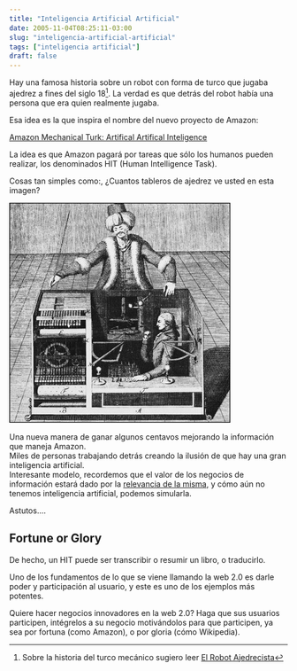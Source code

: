 ```yaml
---
title: "Inteligencia Artificial Artificial"
date: 2005-11-04T08:25:11-03:00
slug: "inteligencia-artificial-artificial"
tags: ["inteligencia artificial"]
draft: false
---
```


Hay una famosa historia sobre un robot con forma de turco que jugaba
ajedrez a fines del siglo 18[^1].
La verdad es que detrás del robot había una persona que era quien
realmente jugaba.

Esa idea es la que inspira el nombre del nuevo proyecto de Amazon:

[Amazon Mechanical Turk: Artifical Artifical Inteligence](https://www.mturk.com/mturk/welcome)

La idea es que Amazon pagará por tareas que sólo los humanos pueden
realizar, los denominados HIT (Human Intelligence Task).

Cosas tan simples como:, ¿Cuantos tableros de ajedrez ve usted en esta
imagen?

![turco.jpg](turco.jpg)

Una nueva manera de ganar algunos centavos mejorando la información que
maneja Amazon.\
Miles de personas trabajando detrás creando la ilusión de que hay una
gran inteligencia artificial.\
Interesante modelo, recordemos que el valor de los negocios de
información estará dado por la 
[relevancia de la misma](/blog/lnds/2005/11/03/importa-si-el-software-es-abierto), y
cómo aún no tenemos inteligencia artificial, podemos simularla.

Astutos\....

## Fortune or Glory 

De hecho, un HIT puede ser transcribir o resumir un libro, o traducirlo.

Uno de los fundamentos de lo que se viene llamando la web 2.0 es darle
poder y participación al usuario, y este es uno de los ejemplos más
potentes.

Quiere hacer negocios innovadores en la web 2.0? Haga que sus usuarios
participen, intégrelos a su negocio motivándolos para que participen, ya
sea por fortuna (como Amazon), o por gloria (cómo Wikipedia).


[^1]: Sobre la historia del turco mecánico sugiero leer 
[El Robot Ajedrecista](https://www.portalajedrez.com/anecdotas/turco.php)
